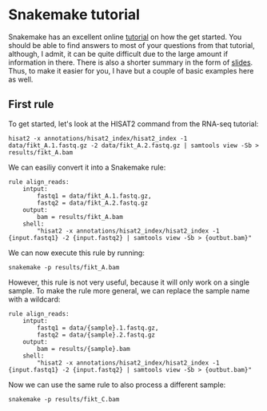 # Snakemake tutorial
Snakemake has an excellent online [tutorial](https://snakemake.readthedocs.io/en/stable/tutorial/tutorial.html) on how the get started. You should be able to find answers to most of your questions from that tutorial, although, I admit, it can be quite difficult due to the large amount if information in there. There is also a shorter summary in the form of [slides](http://slides.com/johanneskoester/snakemake-tutorial-2016#/). Thus, to make it easier for you, I have but a couple of basic examples here as well.

## First rule
To get  started, let's look at the HISAT2 command from the RNA-seq tutorial:
	
	hisat2 -x annotations/hisat2_index/hisat2_index -1 data/fikt_A.1.fastq.gz -2 data/fikt_A.2.fastq.gz | samtools view -Sb > results/fikt_A.bam

We can easiliy convert it into a Snakemake rule:

	rule align_reads:
		intput:
			fastq1 = data/fikt_A.1.fastq.gz,
			fastq2 = data/fikt_A.2.fastq.gz
		output:
			bam = results/fikt_A.bam
		shell:
			"hisat2 -x annotations/hisat2_index/hisat2_index -1 {input.fastq1} -2 {input.fastq2} | samtools view -Sb > {outbut.bam}"

We can now execute this rule by running:

	snakemake -p results/fikt_A.bam


However, this rule is not very useful, because it will only work on a single sample. To make the rule more general, we can replace the sample name with a wildcard:

	rule align_reads:
		intput:
			fastq1 = data/{sample}.1.fastq.gz,
			fastq2 = data/{sample}.2.fastq.gz
		output:
			bam = results/{sample}.bam
		shell:
			"hisat2 -x annotations/hisat2_index/hisat2_index -1 {input.fastq1} -2 {input.fastq2} | samtools view -Sb > {outbut.bam}"

Now we can use the same rule to also process a different sample:

	snakemake -p results/fikt_C.bam


	
<!--stackedit_data:
eyJoaXN0b3J5IjpbLTIwODQ2NzAzOTZdfQ==
-->